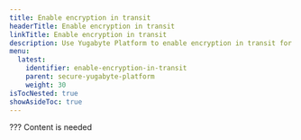 ```yaml
---
title: Enable encryption in transit
headerTitle: Enable encryption in transit
linkTitle: Enable encryption in transit
description: Use Yugabyte Platform to enable encryption in transit for YugabyteDB universes.
menu:
  latest:
    identifier: enable-encryption-in-transit
    parent: secure-yugabyte-platform
    weight: 30
isTocNested: true
showAsideToc: true
---
```


??? Content is needed

